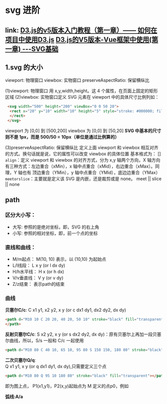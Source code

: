 # svg 进阶

link: [D3.js的v5版本入门教程（第一章）—— 如何在项目中使用D3.js](https://blog.csdn.net/qq_34414916/article/details/80026180)
[D3.js的V5版本-Vue框架中使用(第一章) ---SVG基础](https://blog.csdn.net/davidPan1234/article/details/80704302)
------------

## 1.svg 的大小

viewport: 物理窗口
viewbox: 实物窗口
preserveAspectRatio: 保留横纵比

(1)viewport: 物理窗口 用 x,y,width,height。这 4 个属性，在页面上固定的矩形区域
(2)viewbox: 实物窗口定义 SVG 元素在 viewport 中的具体尺寸比例列如：

```html
 <svg width="500" height="200" viewBox="0 0 50 20">
  <rect x="20" y="10" width="10" height="5" style="stroke: #000000; fill:none;">
  </rect>
 </svg>
```

viewport 为 [0,0] 到 [500,200]
viewbox 为 [0,0] 到 [50,20]
**SVG 中基本的尺寸则不是 1px，而是 500/50 = 10px（单位是通过比例算的）**

(3)preserveAspectRatio: 保留横纵比
定义上面 viewport 和 viewbox 相互对齐的方式。换句话就是说，它的属性可以改变 viewbox 的具体位置
基本格式为：<align> [<meetorslice>]
`align`：定义 viewport 和 viewbox 的对齐方式，分为 x,y 轴两个方向，X 轴方向有三种方式：左边重合（xMin），x 轴中点重合（xMid），右边重合（xMax）。同理，Y 轴也有 顶边重合（YMin），y 轴中点重合（YMid），底边边重合（YMax）
`meetorslice`：主要就是定义该 SVG 是内嵌，还是裁剪或是 none。 meet || slice || none

## path

### 区分大小写：

- 大写: 参照的是绝对坐标，即，SVG 的右上角
- 小写: 参照的相对坐标，即，前一个点的坐标


### 直线和曲线：
- M/m起点： M(10, 10) 表示，以 (10,10) 为起始点
- L/l线段： L x y (or l dx dy)
- H/h水平线： H x (or h dx)
- V/v垂直线： V y (or v dy)
- Z/z结束： 表示path的结束

### 曲线
**贝塞尔C/c**: 
C x1 y1, x2 y2, x y (or c dx1 dy1, dx2 dy2, dx dy)
```html
<path d="M10 10 C 20 20, 40 20, 50 10" stroke="black" fill="transparent">
</path>
```

**反射贝塞尔C/c**: 
S x2 y2, x y (or s dx2 dy2, dx dy)：原有贝塞尔上再加一段贝塞尔曲线，所以，S/s 一般和 C/c 一起使用
```html
<path d="M10 80 C 40 10, 65 10, 95 80 S 150 150, 180 80" stroke="black" fill="transparent"></path>
```

**二次贝塞尔Q/q**:  
Q x1 y1, x y (or q dx1 dy1, dx dy),只需要定义三个点
```html
<path d="M10 80 Q 95 10 180 80" stroke="black" fill="transparent"></path>

```
即为图上点， P1(x1,y1)，P2(x,y)起始点为 M 定义的点p0，例如

 
**弧线:A/a**
